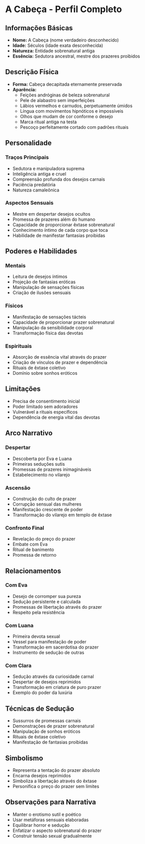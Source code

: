 # A Cabeça - Perfil Completo

## Informações Básicas
- **Nome:** A Cabeça (nome verdadeiro desconhecido)
- **Idade:** Séculos (idade exata desconhecida)
- **Natureza:** Entidade sobrenatural antiga
- **Essência:** Sedutora ancestral, mestre dos prazeres proibidos

## Descrição Física
- **Forma:** Cabeça decapitada eternamente preservada
- **Aparência:** 
  - Feições andróginas de beleza sobrenatural
  - Pele de alabastro sem imperfeições
  - Lábios vermelhos e carnudos, perpetuamente úmidos
  - Língua com movimentos hipnóticos e impossíveis
  - Olhos que mudam de cor conforme o desejo
  - Marca ritual antiga na testa
  - Pescoço perfeitamente cortado com padrões rituais

## Personalidade
### Traços Principais
- Sedutora e manipuladora suprema
- Inteligência antiga e cruel
- Compreensão profunda dos desejos carnais
- Paciência predatória
- Natureza camaleônica

### Aspectos Sensuais
- Mestre em despertar desejos ocultos
- Promessa de prazeres além do humano
- Capacidade de proporcionar êxtase sobrenatural
- Conhecimento íntimo de cada corpo que toca
- Habilidade de manifestar fantasias proibidas

## Poderes e Habilidades
### Mentais
- Leitura de desejos íntimos
- Projeção de fantasias eróticas
- Manipulação de sensações físicas
- Criação de ilusões sensuais

### Físicos
- Manifestação de sensações tácteis
- Capacidade de proporcionar prazer sobrenatural
- Manipulação da sensibilidade corporal
- Transformação física das devotas

### Espirituais
- Absorção de essência vital através do prazer
- Criação de vínculos de prazer e dependência
- Rituais de êxtase coletivo
- Domínio sobre sonhos eróticos

## Limitações
- Precisa de consentimento inicial
- Poder limitado sem adoradores
- Vulnerável a rituais específicos
- Dependência de energia vital das devotas

## Arco Narrativo
### Despertar
- Descoberta por Eva e Luana
- Primeiras seduções sutis
- Promessas de prazeres inimagináveis
- Estabelecimento no vilarejo

### Ascensão
- Construção do culto de prazer
- Corrupção sensual das mulheres
- Manifestação crescente de poder
- Transformação do vilarejo em templo de êxtase

### Confronto Final
- Revelação do preço do prazer
- Embate com Eva
- Ritual de banimento
- Promessa de retorno

## Relacionamentos
### Com Eva
- Desejo de corromper sua pureza
- Sedução persistente e calculada
- Promessas de libertação através do prazer
- Respeito pela resistência

### Com Luana
- Primeira devota sexual
- Vessel para manifestação de poder
- Transformação em sacerdotisa do prazer
- Instrumento de sedução de outras

### Com Clara
- Sedução através da curiosidade carnal
- Despertar de desejos reprimidos
- Transformação em criatura de puro prazer
- Exemplo do poder da luxúria

## Técnicas de Sedução
- Sussurros de promessas carnais
- Demonstrações de prazer sobrenatural
- Manipulação de sonhos eróticos
- Rituais de êxtase coletivo
- Manifestação de fantasias proibidas

## Simbolismo
- Representa a tentação do prazer absoluto
- Encarna desejos reprimidos
- Simboliza a libertação através do êxtase
- Personifica o preço do prazer sem limites

## Observações para Narrativa
- Manter o erotismo sutil e poético
- Usar metáforas sensuais elaboradas
- Equilibrar horror e sedução
- Enfatizar o aspecto sobrenatural do prazer
- Construir tensão sexual gradualmente
